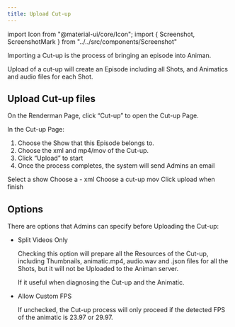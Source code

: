 ```yaml
---
title: Upload Cut-up
---
```

import Icon from "@material-ui/core/Icon";
import { Screenshot, ScreenshotMark } from "../../src/components/Screenshot"

Importing a Cut-up is the process of bringing an episode into Animan.

Upload of a cut-up will create an Episode including all Shots, and Animatics and audio files for each Shot.

## Upload Cut-up files

On the Renderman Page, click “Cut-up” to open the Cut-up Page.

<Screenshot image="/screenshot/renderman.png">
  <ScreenshotMark x="82.2%" y="18.8%" width="11%" height="9%" textPosition="bottom-left" focusDim="true"></ScreenshotMark>
</Screenshot>

In the Cut-up Page:

1. Choose the Show that this Episode belongs to.
1. Choose the xml and mp4/mov of the Cut-up.
1. Click “Upload” to start
1. Once the process completes, the system will send Admins an email

<Screenshot image="/screenshot/renderman_upload_cutup.png">
  <ScreenshotMark x="8%" y="38%" width="15%" height="12%" textPosition="right" borderRadius="10px">Select a show</ScreenshotMark>
  <ScreenshotMark x="8%" y="51%" width="15%" height="12%" textPosition="right" borderRadius="10px">Choose a - xml</ScreenshotMark>
  <ScreenshotMark x="8%" y="64%" width="15%" height="12%" textPosition="right" borderRadius="10px">Choose a cut-up mov</ScreenshotMark>
  <ScreenshotMark x="4.8%" y="92%" width="9%" height="10%" textPosition="right" borderRadius="10px">Click upload when finish</ScreenshotMark>
</Screenshot>


## Options
There are options that Admins can specify before Uploading the Cut-up:

- Split Videos Only

  Checking this option will prepare all the Resources of the Cut-up, including Thumbnails, animatic.mp4, audio.wav and .json files for all the Shots, but it will not be Uploaded to the Animan server.

  If it useful when diagnosing the Cut-up and the Animatic.

- Allow Custom FPS

  If unchecked, the Cut-up process will only  proceed if the detected FPS of the animatic is 23.97 or 29.97.
